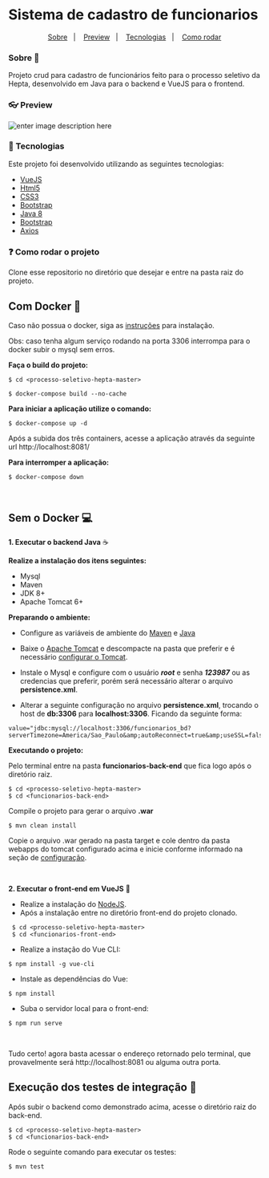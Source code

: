 



# Sistema de cadastro de funcionarios



</h1>

<p align="center">
	  <a href="#user-content--thinking">Sobre</a>&nbsp;&nbsp;&nbsp;|&nbsp;&nbsp;&nbsp;
	  <a href="#user-content--Preview">Preview</a>&nbsp;&nbsp;&nbsp;|&nbsp;&nbsp;&nbsp;
	  <a href="#user-content--Tecnologias">Tecnologias</a>&nbsp;&nbsp;&nbsp;|&nbsp;&nbsp;&nbsp;
	  <a href="#user-content--Como rodar o projeto">Como rodar</a>
</p>

### Sobre :thinking:
Projeto crud para cadastro de funcionários feito para o processo seletivo da Hepta, desenvolvido em Java para o backend e VueJS para o frontend.
<div>

</div>


### :eyeglasses: Preview
![enter image description here](https://i.imgur.com/9h6J2xCl.png)

### :hammer:	Tecnologias
Este projeto foi desenvolvido utilizando as seguintes tecnologias:
- [VueJS](https://vuejs.org/)
- [Html5](https://www.w3schools.com/html/default.asp)
- [CSS3](https://www.w3schools.com/css/default.asp)
- [Bootstrap](https://getbootstrap.com/)
- [Java 8](https://www.java.com)
- [Bootstrap](https://getbootstrap.com/)
- [Axios](https://github.com/axios/axios)

### :question: Como rodar o projeto
Clone esse repositorio no diretório que desejar e entre na pasta raiz do projeto.

## **Com Docker** :whale:

Caso não possua o docker, siga as [instruções](https://www.docker.com/get-started) para instalação.

Obs: caso tenha algum serviço rodando na porta 3306 interrompa para o docker subir o mysql sem erros.
<br>

**Faça o build do projeto:**

```
$ cd <processo-seletivo-hepta-master>

$ docker-compose build --no-cache
```

**Para iniciar a aplicação utilize o comando:**

```
$ docker-compose up -d
```
Após a subida dos três containers, acesse a aplicação através da seguinte url http://localhost:8081/

**Para interromper a aplicação:**

```
$ docker-compose down
```
<br>

## **Sem o Docker** :computer:

**1. Executar o backend Java** :coffee:

**Realize a instalação dos itens seguintes:**
 - Mysql
 - Maven
 - JDK 8+
 - Apache Tomcat 6+

**Preparando o ambiente:**
 - Configure as variáveis de ambiente do [Maven](https://pt.stackoverflow.com/questions/259927/como-configurar-vari%C3%A1veis-de-ambiente-maven-java#:~:text=Nos%20campos%20nome%20e%20valor,e%20adicione%20%25MAVEN_HOME%25%5Cbin%20.) e [Java](https://www.devmedia.com.br/preparacao-do-ambiente-para-desenvolvimento-em-java/25188)
 - Baixe o [Apache Tomcat](http://tomcat.apache.org/) e descompacte na pasta que preferir e é necessário [configurar o Tomcat](http://www.mhavila.com.br/topicos/java/tomcat.html).
 - Instale o Mysql e configure com o usuário ***root*** e senha ***123987*** ou as credencias que preferir, porém será necessário alterar o arquivo **persistence.xml**.
 
 - Alterar a seguinte configuração no arquivo **persistence.xml**, trocando o host de **db:3306** para **localhost:3306**.  Ficando da seguinte forma:
 ```
 value="jdbc:mysql://localhost:3306/funcionarios_bd?serverTimezone=America/Sao_Paulo&amp;autoReconnect=true&amp;useSSL=false"
```
 
 **Executando o projeto:**
 
 Pelo terminal entre na pasta **funcionarios-back-end** que fica logo após o diretório raiz.
 
 ```
 $ cd <processo-seletivo-hepta-master>
 $ cd <funcionarios-back-end>
 ```

Compile o projeto para gerar o arquivo **.war**

    $ mvn clean install

Copie o arquivo .war gerado na pasta target e cole dentro da pasta webapps do tomcat configurado acima e inicie conforme informado na seção de [configuração](http://www.mhavila.com.br/topicos/java/tomcat.html).

<br>

**2. Executar o front-end em VueJS** :leaves:

- Realize a instalação do [NodeJS](https://nodejs.org/en/).
- Após a instalação entre no diretório front-end do projeto clonado.

```
 $ cd <processo-seletivo-hepta-master>
 $ cd <funcionarios-front-end>
 ```
- Realize a instação do Vue CLI:
```
$ npm install -g vue-cli
```
- Instale as dependências do Vue:
```
$ npm install
```
- Suba o servidor local para o front-end:
```
$ npm run serve
```
<br>

Tudo certo! agora basta acessar o endereço retornado pelo terminal, que provavelmente será http://localhost:8081 ou alguma outra porta.


## **Execução dos testes de integração** :vertical_traffic_light:

Após subir o backend como demonstrado acima, acesse o diretório raiz do back-end.

 ```
 $ cd <processo-seletivo-hepta-master>
 $ cd <funcionarios-back-end>
 ```

Rode o seguinte comando para executar os testes:
```
$ mvn test 
```

